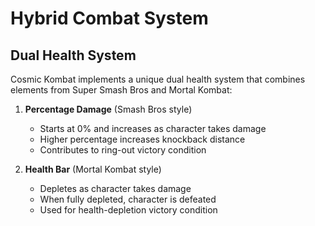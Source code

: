 # Hybrid Combat System

## Dual Health System

Cosmic Kombat implements a unique dual health system that combines elements from Super Smash Bros and Mortal Kombat:

1. **Percentage Damage** (Smash Bros style)
   - Starts at 0% and increases as character takes damage
   - Higher percentage increases knockback distance
   - Contributes to ring-out victory condition

2. **Health Bar** (Mortal Kombat style)
   - Depletes as character takes damage
   - When fully depleted, character is defeated
   - Used for health-depletion victory condition